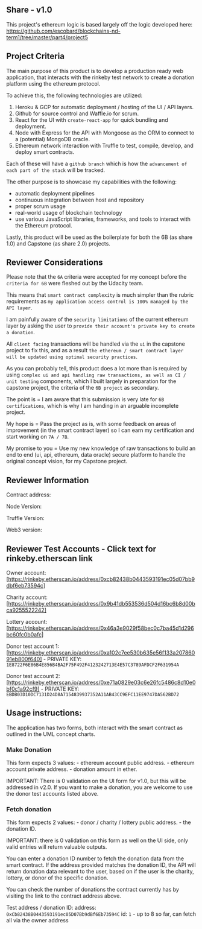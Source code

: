 ## Share - v1.0

This project's ethereum logic is based largely off the logic developed here: https://github.com/escobard/blockchains-nd-term1/tree/master/part4/project5

## Project Criteria

The main purpose of this product is to develop a production ready web application, that interacts with the rinkeby test network to create a donation platform using the ethereum protocol.

To achieve this, the following technologies are utilized:

1) Heroku & GCP for automatic deployment / hosting of the UI / API layers.
2) Github for source control and Waffle.io for scrum.
2) React for the UI with `create-react-app` for quick bundling and deployment.
3) Node with Express for the API with Mongoose as the ORM to connect to a (potential) MongoDB oracle.
5) Ethereum network interaction with Truffle to test, compile, develop, and deploy smart contracts.

Each of these will have a `github branch` which is how the `advancement of each part of the stack` will be tracked.

The other purpose is to showcase my capabilities with the following:
 - automatic deployment pipelines
 - continuous integration between host and repository
 - proper scrum usage
 - real-world usage of blockchain technology
 - use various JavaScript libraries, frameworks, and tools to interact with the Ethereum protocol.

Lastly, this product will be used as the boilerplate for both the 6B (as share 1.0) and Capstone (as share 2.0) projects.

## Reviewer Considerations

Please note that the `6A` criteria were accepted for my concept before the `criteria for 6B` were fleshed out by the Udacity team.

This means that `smart contract complexity` is much simpler than the rubric requirements as `my application access control is 100% managed by the API layer`.

I am painfully aware of the `security limitations` of the current ethereum layer by asking the user to `provide their account's private key to create a donation`.

All `client facing` transactions will be handled via the `ui` in the capstone project to fix this, and as a result `the ethereum / smart contract layer will be updated using optimal security practices`.

As you can probably tell, this product does a lot more than is required by using `complex ui and api handling raw transactions, as well as CI / unit testing` components, which I built largely in preparation for the capstone project, the criteria of the `6B project` as secondary.

The point is = I am aware that this submission is very late for `6B certifications`, which is why I am handing in an arguable incomplete project.

My hope is = Pass the project as is, with some feedback on areas of improvement (in the smart contract layer) so I can earn my certification and start working on `7A / 7B`. 

My promise to you = Use my new knowledge of raw transactions to build an end to end (ui, api, ethereum, data oracle) secure platform to handle the original concept vision, for my Capstone project.

## Reviewer Information

Contract address:

Node Version:

Truffle Version:

Web3 version: 

## Reviewer Test Accounts - Click text for rinkeby.etherscan link

Owner account: [https://rinkeby.etherscan.io/address/0xcb82438b0443593191ec05d07bb9dbf6eb73594c]

Charity account: [https://rinkeby.etherscan.io/address/0x9b41db553536d504d16bc6b8d00bca9255522242]

Lottery account: [https://rinkeby.etherscan.io/address/0x46a3e9029f58bec0c7ba45d1d296bc60fc0b0afc]

Donor test account 1: [https://rinkeby.etherscan.io/address/0xa102c7ee530b635e56f133a20786091eb800f640] - PRIVATE KEY: `1E8722F6E86B4E856B4BA2F75F492F4123242713E4E57C3789AFDCF2F631954A`

Donor test account 2: [https://rinkeby.etherscan.io/address/0xe71a0829e03c6e26fc5486c8d10e0bf0c1a92cf9] - PRIVATE KEY: `EBDB03D10DC7131D24D8A7154839937352A11AB43CC9EFC11EE9747DA562BD72`

## Usage instructions:

The application has two forms, both interact with the smart contract as outlined in the UML concept charts.

### Make Donation

This form expects 3 values:
    - ethereum account public address.
    - ethereum account private address.
    - donation amount in ether.

IMPORTANT: There is 0 validation on the UI form for v1.0, but this will be addressed in v2.0. If you want to make a donation, you are welcome to use the donor test accounts listed above.

### Fetch donation

This form expects 2 values:
    - donor / charity / lottery public address.
    - the donation ID.

IMPORTANT: there is 0 validation on this form as well on the UI side, only valid entries will return valuable outputs.

You can enter a donation ID number to fetch the donation data from the smart contract. If the address provided matches the donation ID, the API will return donation data relevant to the user, based on if the user is the charity, lottery, or donor of the specific donation.

You can check the number of donations the contract currently has by visiting the link to the contract address above.

Test address / donation ID:
address: `0xCb82438B0443593191ec05D07Bb9dBf6Eb73594C`
id: `1` - up to 8 so far, can fetch all via the owner address